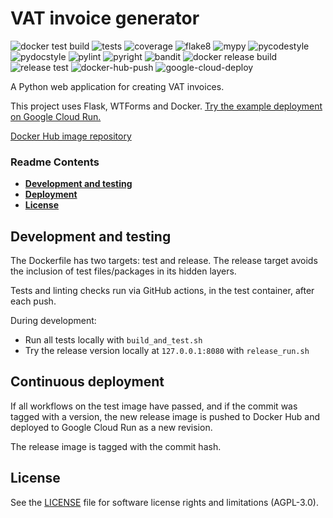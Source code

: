 # VAT invoice generator

![docker test build](https://github.com/e-mit/vat-invoice/actions/workflows/docker-test-build.yml/badge.svg)
![tests](https://github.com/e-mit/vat-invoice/actions/workflows/tests.yml/badge.svg)
![coverage](https://github.com/e-mit/vat-invoice/actions/workflows/coverage.yml/badge.svg)
![flake8](https://github.com/e-mit/vat-invoice/actions/workflows/flake8.yml/badge.svg)
![mypy](https://github.com/e-mit/vat-invoice/actions/workflows/mypy.yml/badge.svg)
![pycodestyle](https://github.com/e-mit/vat-invoice/actions/workflows/pycodestyle.yml/badge.svg)
![pydocstyle](https://github.com/e-mit/vat-invoice/actions/workflows/pydocstyle.yml/badge.svg)
![pylint](https://github.com/e-mit/vat-invoice/actions/workflows/pylint.yml/badge.svg)
![pyright](https://github.com/e-mit/vat-invoice/actions/workflows/pyright.yml/badge.svg)
![bandit](https://github.com/e-mit/vat-invoice/actions/workflows/bandit.yml/badge.svg)
![docker release build](https://github.com/e-mit/vat-invoice/actions/workflows/docker-release-build.yml/badge.svg)
![release test](https://github.com/e-mit/vat-invoice/actions/workflows/release-test.yml/badge.svg)
![docker-hub-push](https://github.com/e-mit/vat-invoice/actions/workflows/docker-hub-push.yml/badge.svg)
![google-cloud-deploy](https://github.com/e-mit/vat-invoice/actions/workflows/google-cloud-deploy.yml/badge.svg)

A Python web application for creating VAT invoices.

This project uses Flask, WTForms and Docker. [Try the example deployment on Google Cloud Run.](https://vat-invoice-service-uzzizxhvgq-ew.a.run.app/)

[Docker Hub image repository](https://hub.docker.com/r/emit5/vat-invoice)

### Readme Contents

- **[Development and testing](#development-and-testing)**<br>
- **[Deployment](#continuous-deployment)**<br>
- **[License](#license)**<br>


## Development and testing

The Dockerfile has two targets: test and release. The release target avoids the inclusion of test files/packages in its hidden layers.

Tests and linting checks run via GitHub actions, in the test container, after each push.

During development:
- Run all tests locally with ```build_and_test.sh```
- Try the release version locally at ```127.0.0.1:8080``` with ```release_run.sh```

## Continuous deployment

If all workflows on the test image have passed, and if the commit was tagged with a version, the new release image is pushed to Docker Hub and deployed to Google Cloud Run as a new revision.

The release image is tagged with the commit hash.

## License

See the [LICENSE](LICENSE) file for software license rights and limitations (AGPL-3.0).
